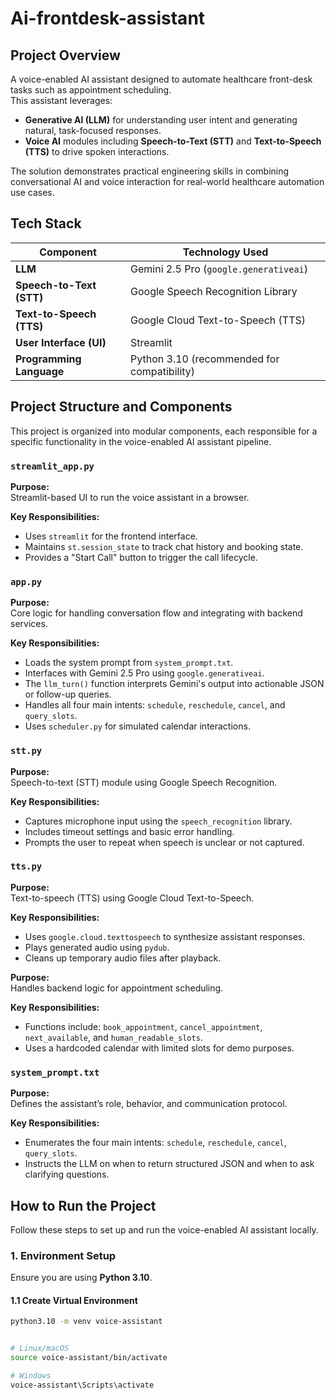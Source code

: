 # Ai-frontdesk-assistant


## Project Overview

A voice-enabled AI assistant designed to automate healthcare front-desk tasks such as appointment scheduling.  
This assistant leverages:

- **Generative AI (LLM)** for understanding user intent and generating natural, task-focused responses.
- **Voice AI** modules including **Speech-to-Text (STT)** and **Text-to-Speech (TTS)** to drive spoken interactions.

The solution demonstrates practical engineering skills in combining conversational AI and voice interaction for real-world healthcare automation use cases.


## Tech Stack

| Component             | Technology Used                      |
|-----------------------|--------------------------------------|
| **LLM**               | Gemini 2.5 Pro (`google.generativeai`) |
| **Speech-to-Text (STT)** | Google Speech Recognition Library     |
| **Text-to-Speech (TTS)** | Google Cloud Text-to-Speech (TTS)     |
| **User Interface (UI)**  | Streamlit                           |
| **Programming Language** | Python 3.10 (recommended for compatibility) |



## Project Structure and Components

This project is organized into modular components, each responsible for a specific functionality in the voice-enabled AI assistant pipeline.

### `streamlit_app.py`
**Purpose:**  
Streamlit-based UI to run the voice assistant in a browser.

**Key Responsibilities:**
- Uses `streamlit` for the frontend interface.
- Maintains `st.session_state` to track chat history and booking state.
- Provides a "Start Call" button to trigger the call lifecycle.


### `app.py`
**Purpose:**  
Core logic for handling conversation flow and integrating with backend services.

**Key Responsibilities:**
- Loads the system prompt from `system_prompt.txt`.
- Interfaces with Gemini 2.5 Pro using `google.generativeai`.
- The `llm_turn()` function interprets Gemini's output into actionable JSON or follow-up queries.
- Handles all four main intents: `schedule`, `reschedule`, `cancel`, and `query_slots`.
- Uses `scheduler.py` for simulated calendar interactions.


### `stt.py`
**Purpose:**  
Speech-to-text (STT) module using Google Speech Recognition.

**Key Responsibilities:**
- Captures microphone input using the `speech_recognition` library.
- Includes timeout settings and basic error handling.
- Prompts the user to repeat when speech is unclear or not captured.


### `tts.py`
**Purpose:**  
Text-to-speech (TTS) using Google Cloud Text-to-Speech.

**Key Responsibilities:**
- Uses `google.cloud.texttospeech` to synthesize assistant responses.
- Plays generated audio using `pydub`.
- Cleans up temporary audio files after playback.


**Purpose:**  
Handles backend logic for appointment scheduling.

**Key Responsibilities:**
- Functions include: `book_appointment`, `cancel_appointment`, `next_available`, and `human_readable_slots`.
- Uses a hardcoded calendar with limited slots for demo purposes.


### `system_prompt.txt`
**Purpose:**  
Defines the assistant’s role, behavior, and communication protocol.

**Key Responsibilities:**
- Enumerates the four main intents: `schedule`, `reschedule`, `cancel`, `query_slots`.
- Instructs the LLM on when to return structured JSON and when to ask clarifying questions.


## How to Run the Project

Follow these steps to set up and run the voice-enabled AI assistant locally.


### 1. Environment Setup

Ensure you are using **Python 3.10**.

#### 1.1 Create Virtual Environment

```bash
python3.10 -m venv voice-assistant


# Linux/macOS
source voice-assistant/bin/activate

# Windows
voice-assistant\Scripts\activate
